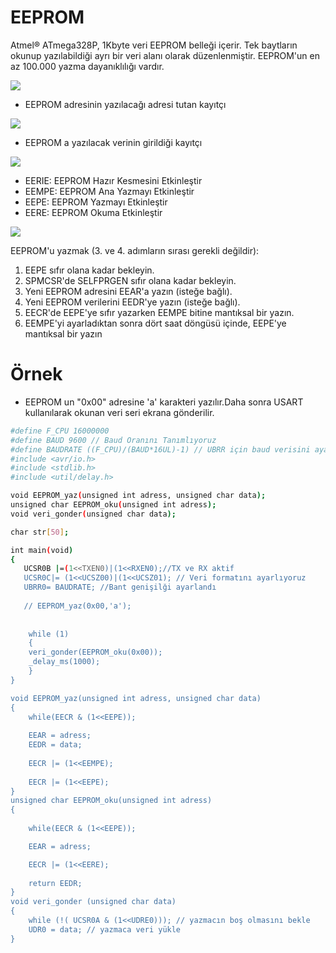 # EEPROM
Atmel® ATmega328P, 1Kbyte veri EEPROM belleği içerir. Tek baytların okunup yazılabildiği ayrı bir veri alanı olarak düzenlenmiştir. EEPROM'un en az 100.000 yazma dayanıklılığı vardır.


![](https://i.ibb.co/tC6rsw1/2021-05-3-19-19-07.png)
- EEPROM adresinin yazılacağı adresi tutan kayıtçı

![](https://i.ibb.co/1sC6zRs/2021-05-3-19-19-20.png)
- EEPROM a yazılacak verinin girildiği kayıtçı

![](https://i.ibb.co/4VLsH7z/2021-05-3-19-19-27.png)
- EERIE: EEPROM Hazır Kesmesini Etkinleştir
- EEMPE: EEPROM Ana Yazmayı Etkinleştir
- EEPE: EEPROM Yazmayı Etkinleştir
- EERE: EEPROM Okuma Etkinleştir

![](https://i.ibb.co/fqXQYhw/2021-05-3-19-19-37.png)

EEPROM'u yazmak (3. ve 4. adımların sırası gerekli değildir): 
1. EEPE sıfır olana kadar bekleyin.
2. SPMCSR'de SELFPRGEN sıfır olana kadar bekleyin. 
3. Yeni EEPROM adresini EEAR'a yazın (isteğe bağlı). 
4. Yeni EEPROM verilerini EEDR'ye yazın (isteğe bağlı).
5. EECR'de EEPE'ye sıfır yazarken EEMPE bitine mantıksal bir  yazın. 
6. EEMPE'yi ayarladıktan sonra dört saat döngüsü içinde, EEPE'ye mantıksal bir yazın

# Örnek
- EEPROM un "0x00" adresine 'a' karakteri yazılır.Daha sonra USART kullanılarak okunan veri seri ekrana gönderilir.
```sh
#define F_CPU 16000000
#define BAUD 9600 // Baud Oranını Tanımlıyoruz
#define BAUDRATE ((F_CPU)/(BAUD*16UL)-1) // UBRR için baud verisini ayarlıyoruz
#include <avr/io.h>
#include <stdlib.h>
#include <util/delay.h>

void EEPROM_yaz(unsigned int adress, unsigned char data);
unsigned char EEPROM_oku(unsigned int adress);
void veri_gonder(unsigned char data);

char str[50];

int main(void)
{
   UCSR0B |=(1<<TXEN0)|(1<<RXEN0);//TX ve RX aktif
   UCSR0C|= (1<<UCSZ00)|(1<<UCSZ01); // Veri formatını ayarlıyoruz
   UBRR0= BAUDRATE; //Bant genişilği ayarlandı
	
   // EEPROM_yaz(0x00,'a');
	
	
    while (1) 
    {
	veri_gonder(EEPROM_oku(0x00));
	_delay_ms(1000);
    }
}

void EEPROM_yaz(unsigned int adress, unsigned char data)
{
	while(EECR & (1<<EEPE));
	
	EEAR = adress;
	EEDR = data;
	
	EECR |= (1<<EEMPE);
	
	EECR |= (1<<EEPE);
}
unsigned char EEPROM_oku(unsigned int adress)
{
	
	while(EECR & (1<<EEPE));

	EEAR = adress;

	EECR |= (1<<EERE);
	
	return EEDR;
}
void veri_gonder (unsigned char data)
{
	while (!( UCSR0A & (1<<UDRE0))); // yazmacın boş olmasını bekle
	UDR0 = data; // yazmaca veri yükle
}
```